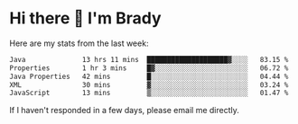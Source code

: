 # Hi there 👋 I'm Brady

Here are my stats from the last week:
<!--START_SECTION:waka-->

```txt
Java              13 hrs 11 mins  ████████████████████▓░░░░   83.15 %
Properties        1 hr 3 mins     █▓░░░░░░░░░░░░░░░░░░░░░░░   06.72 %
Java Properties   42 mins         █░░░░░░░░░░░░░░░░░░░░░░░░   04.44 %
XML               30 mins         ▓░░░░░░░░░░░░░░░░░░░░░░░░   03.24 %
JavaScript        13 mins         ▒░░░░░░░░░░░░░░░░░░░░░░░░   01.47 %
```

<!--END_SECTION:waka-->

If I haven't responded in a few days, please email me directly. 
